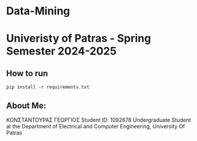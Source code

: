 # Data-Mining
# Univeristy of Patras - Spring Semester 2024-2025  

## How to run
```
pip install -r requirements.txt
```
## About Me:
ΚΩΝΣΤΑΝΤΟΥΡΑΣ ΓΕΩΡΓΙΟΣ
Student ID: 1092678
Undergraduate Student at the Department of Electrical and Computer Engineering, University Of Patras

